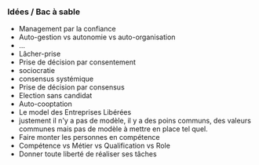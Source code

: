 ### Idées / Bac à sable

- Management par la confiance
- Auto-gestion vs autonomie vs auto-organisation
 - ... 
- Lâcher-prise
- Prise de décision par consentement
 - sociocratie
 - consensus systémique
- Prise de décision par consensus
- Election sans candidat
- Auto-cooptation
- Le model des Entreprises Libérées
 - justement il n'y a pas de modèle, il y a des poins communs, des valeurs communes mais pas de modèle à mettre en place tel quel.
- Faire monter les personnes en compétence
- Compétence vs Métier vs Qualification vs Role
- Donner toute liberté de réaliser ses tâches

